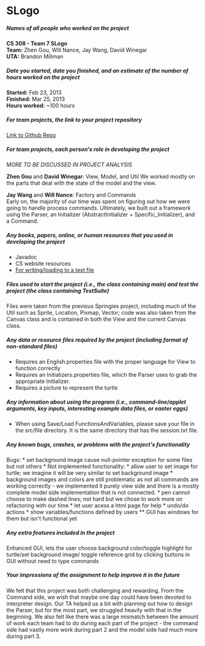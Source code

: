 # SLogo

##### Names of all people who worked on the project

**CS 308 - Team 7 SLogo**   
**Team:** Zhen Gou, Will Nance, Jay Wang, David Winegar  
**UTA:** Brandon Millman  

##### Date you started, date you finished, and an estimate of the number of hours worked on the project

**Started:** Feb 23, 2013    
**Finished:** Mar 25, 2013    
**Hours worked:** ~100 hours    

##### For team projects, the link to your project repository

[Link to Github Repo](https://github.com/jwang93/SLogo)

##### For team projects, each person's role in developing the project

*MORE TO BE DISCUSSED IN PROJECT ANALYSIS*

**Zhen Gou** and **David Winegar**: View, Model, and Util
	We worked mostly on the parts that deal with the state of the model and the view.

**Jay Wang** and **Will Nance**: Factory and Commands  
	Early on, the majority of our time was spent on figuring out how we were going to handle process commands. Ultimately, we built out a framework using the Parser, an Initializer (AbstractInitializer + Specific_Initializer), and a Command.

##### Any books, papers, online, or human resources that you used in developing the project

* Javadoc
* CS website resources
* [For writing/loading to a text file](http://www.kodejava.org/examples/591.html)

##### Files used to start the project (i.e., the class containing main) and test the project (the class containing TestSuite)

Files were taken from the previous Springies project, including much of the Util such as Sprite, Location, Pixmap, Vector; 
code was also taken from the Canvas class and is contained in both the View and the current Canvas class.

##### Any data or resource files required by the project (including format of non-standard files)
* Requires an English.properties file with the proper language for View to function correctly
* Requires an Initializers.properties file, which the Parser uses to grab the appropriate Initializer. 
* Requires a picture to represent the turtle

##### Any information about using the program (i.e., command-line/applet arguments, key inputs, interesting example data files, or easter eggs)
* When using Save/Load FunctionsAndVariables, please save your file in the src/file directory. It is the same directory that has the session.txt file. 

##### Any known bugs, crashes, or problems with the project's functionality
   Bugs:
     * set background image cause null-pointer exception for some files but not others
     * 
   Not implemented functionality:
     * allow user to set image for turtle; we imagine it will be very similar to set background image
	 * background images and colors are still problematic as not all commands are working correctly - we implemented it purely view side and there is a mostly complete
	 model side implementation that is not connected.
     * pen cannot choose to make dashed lines; not hard but we chose to work more on refactoring with our time
     * let user acess a html page for help
     * undo/do actions
     * show variables/functions defined by users ** GUI has windows for them but isn't functional yet
    

##### Any extra features included in the project
   Enhanced GUI, lets the user choose background color/toggle highlight for turtle/set background image/ toggle reference grid by clicking buttons in GUI without need
   to type commands

##### Your impressions of the assignment to help improve it in the future

We felt that this project was both challenging and rewarding. From the Command side, we wish that maybe one day could have been devoted to interpreter design. Our TA helped us a bit with planning out how to design the Parser, but for the most part, we struggled heavily with that in the beginning.
We also felt like there was a large mismatch between the amount of work each team had to do during each part of the project - the command side had vastly more work during part 2 and the model side had much more during part 3.
